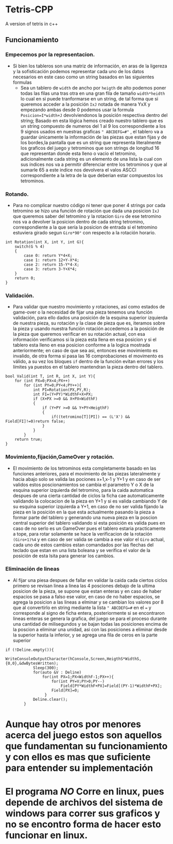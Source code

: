 # Tetris-CPP
A version of tetris in c++
## Funcionamiento
### Empecemos por la representacion.
- Si bien los tableros son una matriz de información, en aras de la ligereza y la sofisticación podemos representar cada uno de los datos necesarios en este caso como un string
basados en las siguientes formulas
  - Sea un tablero de `width` de ancho por `heigth` de alto podemos poner todas las filas una tras otra en una gran fila de tamaño `width*heidth` lo cual en si puede tranformarse en un string, de tal forma  que si queremos acceder a la posición `IxJ` notada de manera YxX y empezando ambas desde 0 podemos usar la formula `Posicion=I*width+J` devolviendonos la posición respectiva dentro del string; Basado en esta lógica hemos creado nuestro tablero que es un string compuesto de numeros del 1 al 9 los correspondiente a los 9 signos usados en nuestras graficas `" ABCDEFG=#"` , el tablero va a guardar únicamente la información de las piezas que estan fijas y de los bordes,la pantalla que es un string que representa literalmente los graficos del juego y tetrominos que son strings de longitud 16 que representan donde esta lleno o vacio el tetromino, adicionalmente cada string es un elemento de una lista la cual con sus índices nos va a permitir diferenciar entre los tetrominos y que al sumarle 65 a este indice nos devolvera el valos ASCCI correspondiente a la letra de la que deberian estar compuestos los tetrominos.
### Rotando.
- Para no complicar nuestro código ni tener que poner 4 strings por cada tetromino se hizo una función de rotación que dada una posicion `IxJ` que queremos saber del tetromino y la rotacion `Giro` de ese tetromino nos va a devolver la posicion dentro de cada string tetromino,  correspondiente a la que sería la posicion de entrada si el tetromino estuviera girado segun `Giro*90°` con respecto a la rotación horario.
```
int Rotation(int X, int Y, int G){
    switch(G % 4)
    {
        case 0: return Y*4+X;
        case 1: return 12+Y-X*4;
        case 2: return 15-Y*4-X;
        case 3: return 3-Y+X*4;
    }
    return 0;
}
```
### Validación.
- Para validar que nuestro movimiento y rotaciones, así como estados de game-over o la necesidad de fijar una pieza tenemos una función validación, para ello dados una posición de la esquina superior izquierda de nuestra pieza, su rotación y la clase de pieza que es,  iteramos sobre la pieza y usando nuestra función rotación accedemos a la posición de la pieza que queremos verificar en su rotación actual, con esa información verificamos si la pieza esta llena en esa posicion y si el tablero esta lleno en esa posicion conforme a la logica mostrada anteriormente; en caso de que sea asi, entonces ese movimiento es invalido, de otra forma si pasa las 16 comprobaciones el movimento es válido, a su vez los bloques `if` dentro de la función evitan errores y los límites ya puestos en el tablero mantendran la pieza dentro del tablero.
```
bool Valid(int T, int R, int X, int Y){
    for (int PX=0;PX<4;PX++)
        for (int PY=0;PY<4;PY++){
            int PI=Rotation(PX,PY,R);
            int FI=(Y+PY)*WidthF+X+PX;
            if (X+PX >=0 && X+PX<WidthF)
            {
                if (Y+PY >=0 && Y+PY<HeigthF)
                {
                    if((tetromino[T][PI]) == (L'X') && Field[FI]!=0)return false; 
                }     
            }   
        }
    return true;
}
```
### Movimiento,fijación,GameOver y rotación.
- El movimiento de los tetrominos esta completamente basado en las funciones anteriores, para el movimiento de las piezas lateralmente y hacia abajo solo se valida las pociones x+1,x-1 y Y+1 y en caso de ser validos estos poscionamientos se cambia el parametro Y o X de la esquina superior izquierda del tetromino, para la caida automatica despues de una cierta cantidad de ciclos la ficha cae automaticamente validando la colocacion de la pieza en Y+1 y si es valida cambiando Y de su esquina superior izquierda a Y+1, en caso de no ser valida fijando la pieza en la posición en la que esta actualmente pasando la pieza a formar parte del tablero y generando una nueva pieza en la poscion central superior del tablero validando si esta posición es valida pues en caso de no serlo es un GameOver pues el tablero estaria practicamente a tope, para rotar solamente se hace la verificacion de la rotación `(Giro+1)%4` y en caso de ser valida se cambia a ese valor el `Giro` actual, cada uno de estos cambios estan comandados por las flechas del teclado que estan en una lista boleana y se verifica el valor de la posición de esta lsita para generar los cambios.
### Eliminación de lineas
- Al fijar una piesa despues de fallar en validar la caida cada ciertos ciclos primero se revisan linea a linea las 4 posciones debajo de la ultima posicion de la pieza, se supone que estan enteras y en caso de haber espacios se pasa a falso ese valor, en caso de no haber espacios, se agrega la posicion a las lineas a elminar y se cambian los valores por 8 que al convertirlo en string mediante la lista `" ABCDEFG=#` en el `=` y corresponde al signo de ficha entera, posteriormente si se encontraron lineas enteras se genera la grafica, del juego se para el proceso durante una cantidad de milisegundos y se bajan todas las posiciones encima de la poscion a eliminar una unidad, asi con las posiciones a eliminar desde la superior hasta la inferior, y se agrega una fila de ceros en la parte superior
```
if (!Deline.empty()){
            WriteConsoleOutputCharacter(hConsole,Screen,HeigthS*WidthS,{0,0},&dwBytesWritten);
            Sleep(300);
            for(auto &V : Deline)
                for(int PX=1;PX<WidthF-1;PX++){
                    for(int PY=V;PY>0;PY--)
                        Field[PY*WidthF+PX]=Field[(PY-1)*WidthF+PX];
                    Field[PX]=0;
                 }
            Deline.clear();    
        }     
```
# Aunque hay otros por menores acerca del juego estos son aquellos que fundamentan su funcionamiento y con ellos es mas que suficiente para entender su implementación
# El programa ***NO*** Corre en linux, pues depende de archivos del sistema de windows para correr sus graficos y no se encontro forma de hacer esto funcionar en linux.
